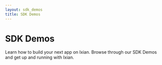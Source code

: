 ```yaml
---
layout: sdk_demos
title: SDK Demos
---
```

# SDK Demos
Learn how to build your next app on Ixian. Browse through our SDK Demos and get up and running with Ixian.